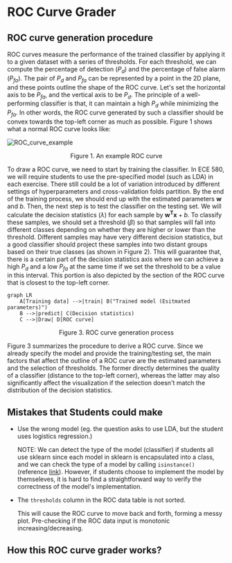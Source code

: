 # ROC Curve Grader

## ROC curve generation procedure

ROC curves measure the performance of the trained classifier by applying it to a given dataset with a series of thresholds. For each threshold, we can compute the percentage of detection ($P_d$) and the percentage of false alarm ($P_{fa}$). The pair of $P_{d}$ and $P_{fa}$ can be represented by a point in the 2D plane, and these points outline the shape of the ROC curve. Let's set the horizontal axis to be $P_{fa}$, and the vertical axis to be $P_d$. The principle of a well-performing classifier is that, it can maintain a high $P_d$ while minimizing the $P_{fa}$. In other words, the ROC curve generated by such a classifier should be convex towards the top-left corner as much as possible. Figure 1 shows what a normal ROC curve looks like:

![ROC_curve_example](/Users/zionshane/Develop/ml-course-auto-grader/images/ROC_curve_example.png)

<p style="text-align: center;"> Figure 1. An example ROC curve</p>



To draw a ROC curve, we need to start by training the classifier. In ECE 580, we will require students to use the pre-specified model (such as LDA) in each exercise. There still could be a lot of variation introduced by different settings of hyperparameters and cross-validation folds partition. By the end of the training process, we should end up with the estimated parameters $\mathbf{w}$ and $b$. Then, the next step is to test the classifier on the testing set. We will calculate the decision statistics ($\lambda$) for each sample by $\mathbf{w^{T}x} + b$. To classify these samples, we should set a threshold ($\beta$) so that samples will fall into different classes depending on whether they are higher or lower than the threshold. Different samples may have very different decision statistics, but a good classifier should project these samples into two distant groups based on their true classes (as shown in Figure 2). This will guarantee that, there is a certain part of the decision statistics axis where we can achieve a high $P_d$ and a low $P_{fa}$ at the same time if we set the threshold to be a value in this interval. This portion is also depicted by the section of the ROC curve that is closest to the top-left corner.

```mermaid
graph LR
    A[Training data] -->|train| B("Trained model (Esitmated parameters)")
    B -->|predict| C(Decision statistics)
    C -->|Draw| D[ROC curve]
```

<p style="text-align: center;"> Figure 3. ROC curve generation process</p>

Figure 3 summarizes the procedure to derive a ROC curve. Since we already specify the model and provide the training/testing set, the main factors that affect the outline of a ROC curve are the estimated parameters and the selection of thresholds. The former directly determines the quality of a classifier (distance to the top-left corner), whereas the latter may also significantly affect the visualization if the selection doesn't match the distribution of the decision statistics.




## Mistakes that Students could make

- Use the wrong model (eg. the question asks to use LDA, but the student uses logistics regression.)

  NOTE: We can detect the type of the model (classifier) if students all use sklearn since each model in sklearn is encapsulated into a class, and we can check the type of a model by calling `isinstance()` (reference [link](https://stackoverflow.com/questions/14549405/python-check-instances-of-classes)). However, if students choose to implement the model by themseleves, it is hard to find a straightforward way to verify the correctness of the model's implementation.
  
- The `thresholds` column in the ROC data table is not sorted.
  
  This will cause the ROC curve to move back and forth, forming a messy plot. Pre-checking if the ROC data input is monotonic increasing/decreasing.





## How this ROC curve grader works?


